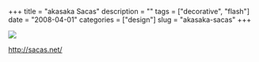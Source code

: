 +++
title = "akasaka Sacas"
description = ""
tags = ["decorative", "flash"]
date = "2008-04-01"
categories = ["design"]
slug = "akasaka-sacas"
+++


 

  <div id="screens-thumbs" class="clearfix">
    <div class="txt-center" id="design-submission"><a href="http://sacas.net/"><img id='bluga-thumbnail-762' class='bluga-thumbnail large' src='/media/bluga/
wt47f275787f4d8.jpg'/></a></div>  
  </div>   
<p><a href="http://sacas.net/">http://sacas.net/</a></p>




